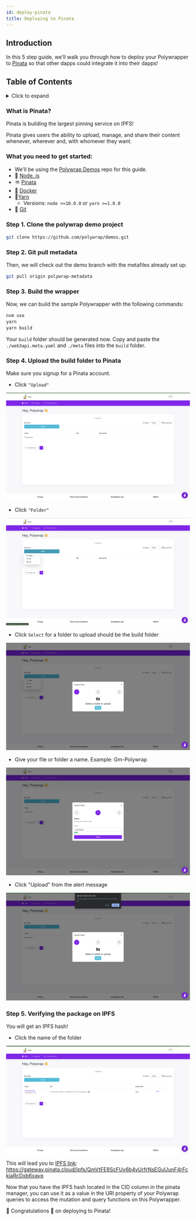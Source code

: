 ```yaml
---
id: deploy-pinata
title: Deploying to Pinata
---
```


## **Introduction**

In this 5 step guide, we'll walk you through how to deploy your Polywrapper to [Pinata](https://www.pinata.cloud/) so that other dapps could integrate it into their dapps!

## **Table of Contents**
<details>
    <summary>Click to expand</summary>

  * [Introduction](#introduction)
  * [What you need to get started](#what-you-need-to-get-started)
  * [Step 1. Clone the polywrap demo project](#step-1-clone-the-polywrap-demo-project)
  * [Step 2. Pull the polywrap metadata](#step-2-git-pull-metadata)
  * [Step 3. Build the wrapper ](#step-3-build-the-wrapper)
  * [Step 4. Upload the build folder to Pinata](#step-4-upload-the-build-folder-to-pinata)
  * [Step 5. Verifying the package on IPFS ](#step-5-verifying-the-package-on-ipfs)


</details>

### What is Pinata?
Pinata is building the largest pinning service on IPFS!

Pinata gives users the ability to upload, manage, and share their content whenever, wherever and, with whomever they want.


### What you need to get started:
* We'll be using the [Polywrap Demos](https://github.com/polywrap/demos) repo for this guide. 
* 💚 [Node. js](https://nodejs.org/en/) 
* 🪅 [Pinata](https://www.pinata.cloud/)
* 🐳 [Docker](https://www.docker.com/)
* 🧶[Yarn](https://classic.yarnpkg.com/en/)
    * Versions:  `node >=10.0.0` or `yarn >=1.0.0`
* 🔸 [Git](https://git-scm.com/downloads)


### Step 1. Clone the polywrap demo project  

```bash
git clone https://github.com/polywrap/demos.git
```

### Step 2. Git pull metadata
Then, we will check out the demo branch with the metafiles already set up:

```bash
git pull origin polywrap-metadata
```

### Step 3. Build the wrapper
Now, we can build the sample Polywrapper with the following commands:

```bash
nvm use
yarn
yarn build
```

Your `build` folder should be generated now. Copy and paste the `./web3api.meta.yaml` and `./meta` files into the `build` folder.

### Step 4.  **Upload the build folder to Pinata**

Make sure you signup for a Pinata account. 

* Click `"Upload"`

![Pinata Step 1](../../../static/img/guides/pinata-step-1.png)

* Click `"Folder"`

![Pinata Step 2](../../../static/img/guides/pinata-step-2.png)

* Click `Select`  for a folder to upload should be the build folder 

![Pinata Step 3](../../../static/img/guides/pinata-step-3.png)

* Give your file or folder a name.
Example: Gm-Polywrap

![Pinata Step 4](../../../static/img/guides/pinata-step-4.png)

* Click "Upload" from the alert message

![Pinata Step 5](../../../static/img/guides/pinata-step-5.png)


### Step 5.  **Verifying the package on IPFS**
You will get an IPFS hash!

* Click the name of the folder 

![Pinata Step 6](../../../static/img/guides/pinata-step-6.png)

This will lead you to [IPFS link](https://gateway.pinata.cloud/ipfs/QmVtFE8ScFUv6b4vUrfrNsEGuUunF4rFckjaRcDxb6xayq): 
https://gateway.pinata.cloud/ipfs/QmVtFE8ScFUv6b4vUrfrNsEGuUunF4rFckjaRcDxb6xayq

Now that you have the IPFS hash located in the CID column in the pinata manager, you can use it as a value in the URI property of your Polywrap queries to access the mutation and query functions on this Polywrapper. 

 🎉 Congratulations 🎉 on deploying to Pinata!  